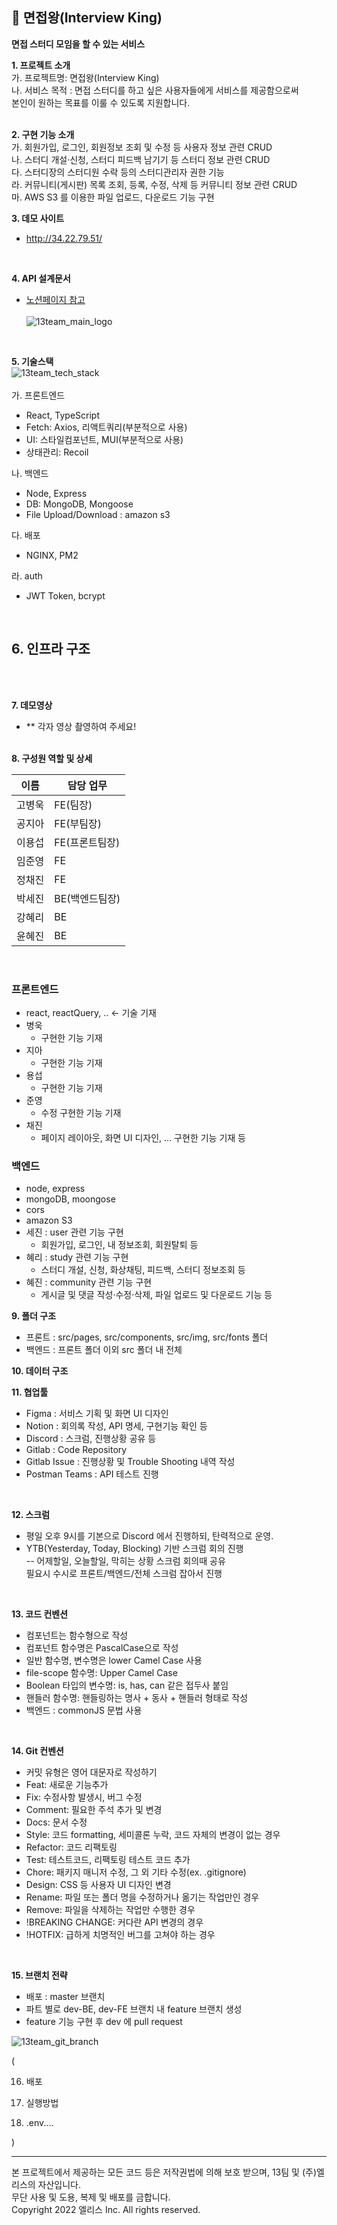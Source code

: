 ## 👑 면접왕(Interview King)
**면접 스터디 모임을 할 수 있는 서비스**


**1. 프로젝트 소개**<br/>
가. 프로젝트명: 면접왕(Interview King)<br/>
나. 서비스 목적 : 면접 스터디를 하고 싶은 사용자들에게 서비스를 제공함으로써<br/>
본인이 원하는 목표를 이룰 수 있도록 지원합니다.<br/><br/>


**2. 구현 기능 소개**<br/>
가. 회원가입, 로그인, 회원정보 조회 및 수정 등 사용자 정보 관련 CRUD<br/>
나. 스터디 개설·신청, 스터디 피드백 남기기 등 스터디 정보 관련 CRUD<br/>
다. 스터디장의 스터디원 수락 등의 스터디관리자 권한 기능<br/>
라. 커뮤니티(게시판) 목록 조회, 등록, 수정, 삭제 등 커뮤니티 정보 관련 CRUD<br/>
마. AWS S3 를 이용한 파일 업로드, 다운로드 기능 구현<br/>


**3. 데모 사이트**<br/>
- http://34.22.79.51/
<br/>

**4. API 설계문서**<br/>
- [노션페이지 참고](https://www.notion.so/elice/13-f3aabba967fe4fbeb0138da5d788012d?p=2bc36f954548418e8b58297e10234fa2&pm=s)
<br/><br/>
![13team_main_logo](/uploads/37a96843cad510bed9e772a1e0630786/13team_main_logo.png)
<br/>


**5. 기술스택** <br />
![13team_tech_stack](/uploads/8c168e69a4118cdee0f97994068b4f48/13team_tech_stack.jpg)
<br/><br />
가. 프론트엔드<br/>
- React, TypeScript<br/>
- Fetch: Axios, 리액트쿼리(부분적으로 사용)<br/>
- UI: 스타일컴포넌트, MUI(부분적으로 사용)<br/>
- 상태관리: Recoil<br/>

나. 백엔드<br/>
- Node, Express<br/>
- DB: MongoDB, Mongoose<br/>
- File Upload/Download : amazon s3

다. 배포<br/>
- NGINX, PM2<br/>

라. auth<br/>
- JWT Token, bcrypt<br/>
<br/>


**6. 인프라 구조**
- 
<br/><br/>

**7. 데모영상**
- ** 각자 영상 촬영하여 주세요!
<br/><br/>


**8. 구성원 역할 및 상세**<br/>

| 이름   | 담당 업무 |
| ------ | --------- |
| 고병욱 | FE(팀장)  |
| 공지아 | FE(부팀장)  |
| 이용섭 | FE(프론트팀장)        |
| 임준영 | FE        |
| 정채진 | FE        |
| 박세진 | BE(백엔드팀장)        |
| 강혜리 | BE        |
| 윤혜진 | BE        |

<br />

### 프론트엔드
- react, reactQuery, .. <- 기술 기재
- 병욱
    - 구현한 기능 기재
- 지아
    - 구현한 기능 기재
- 용섭
    - 구현한 기능 기재
- 준영
    - 수정 구현한 기능 기재
- 채진
    - 페이지 레이아웃, 화면 UI 디자인,  ... 구현한 기능 기재 등 

### 백엔드
- node, express
- mongoDB, moongose
- cors
- amazon S3
- 세진 : user 관련 기능 구현<br />
    - 회원가입, 로그인, 내 정보조회, 회원탈퇴 등<br />
- 혜리 : study 관련 기능 구현 <br />
    - 스터디 개설, 신청, 화상채팅, 피드백, 스터디 정보조회 등<br />
- 혜진 : community 관련 기능 구현<br />
    - 게시글 및 댓글 작성·수정·삭제, 파일 업로드 및 다운로드 기능 등<br />


**9. 폴더 구조**
- 프론트 : src/pages, src/components, src/img, src/fonts 폴더
- 백엔드 : 프론트 폴더 이외 src 폴더 내 전체

**10. 데이터 구조**

**11. 협업툴**
- Figma : 서비스 기획 및 화면 UI 디자인<br />
- Notion : 회의록 작성, API 명세, 구현기능 확인 등<br />
- Discord : 스크럼, 진행상황 공유 등<br />
- Gitlab : Code Repository<br />
- Gitlab Issue : 진행상황 및 Trouble Shooting 내역 작성<br />
- Postman Teams : API 테스트 진행<br />
<br />

**12. 스크럼**<br />
- 평일 오후 9시를 기본으로 Discord 에서 진행하되, 탄력적으로 운영.<br />
- YTB(Yesterday, Today, Blocking) 기반 스크럼 회의 진행<br />
-- 어제할일, 오늘할일, 막히는 상황 스크럼 회의때 공유<br />
필요시 수시로 프론트/백엔드/전체 스크럼 잡아서 진행<br />
<br />

**13. 코드 컨벤션**<br />
- 컴포넌트는 함수형으로 작성<br />
- 컴포넌트 함수명은 PascalCase으로 작성<br />
- 일반 함수명, 변수명은 lower Camel Case 사용<br />
- file-scope 함수명: Upper Camel Case <br />
- Boolean 타입의 변수명: is, has, can 같은 접두사 붙임<br />
- 핸들러 함수명: 핸들링하는 명사 + 동사 + 핸들러 형태로 작성<br />
- 백엔드 : commonJS 문법 사용<br />
<br />

**14. Git 컨벤션**<br />
- 커밋 유형은 영어 대문자로 작성하기<br />
- Feat: 새로운 기능추가<br />
- Fix: 수정사항 발생시, 버그 수정<br />
- Comment: 필요한 주석 추가 및 변경<br />
- Docs: 문서 수정<br />
- Style: 코드 formatting, 세미콜론 누락, 코드 자체의 변경이 없는 경우<br />
- Refactor: 코드 리팩토링<br />
- Test: 테스트코드, 리팩토링 테스트 코드 추가<br />
- Chore: 패키지 매니저 수정, 그 외 기타 수정(ex. .gitignore)<br />
- Design: CSS 등 사용자 UI 디자인 변경<br />
- Rename: 파일 또는 폴더 명을 수정하거나 옮기는 작업만인 경우<br />
- Remove: 파일을 삭제하는 작업만 수행한 경우<br />
- !BREAKING CHANGE: 커다란 API 변경의 경우<br />
- !HOTFIX: 급하게 치명적인 버그를 고쳐야 하는 경우<br />
<br />

**15. 브랜치 전략**<br />
- 배포 : master 브랜치<br />
- 파트 별로 dev-BE, dev-FE 브랜치 내 feature 브랜치 생성<br />
- feature 기능 구현 후 dev 에 pull request<br />

![13team_git_branch](/uploads/9a6cdd56c5d707b8aa4facfe351a2ed1/13team_git_branch.jpg)




(

16. 배포

17. 실행방법

18. .env....

)

------------------------------------------------------------------------------------------------------

본 프로젝트에서 제공하는 모든 코드 등은 저작권법에 의해 보호 받으며, 13팀 및 (주)엘리스의 자산입니다.<br />
무단 사용 및 도용, 복제 및 배포를 금합니다.<br />
Copyright 2022 엘리스 Inc. All rights reserved.<br />

